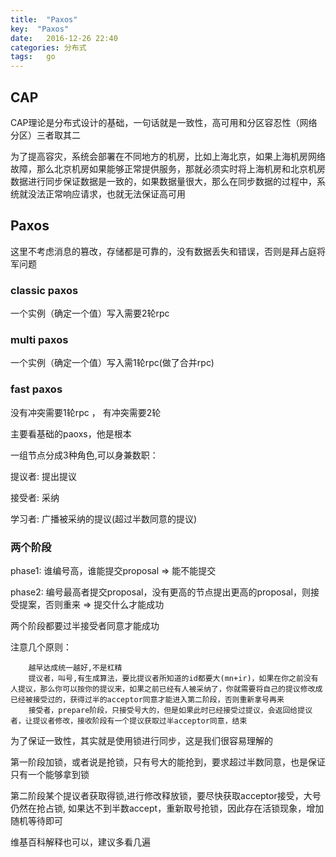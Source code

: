 ```yaml
---
title:  "Paxos"
key:  "Paxos"
date:   2016-12-26 22:40
categories: 分布式
tags:   go
---
```


## CAP

CAP理论是分布式设计的基础，一句话就是一致性，高可用和分区容忍性（网络分区）三者取其二

为了提高容灾，系统会部署在不同地方的机房，比如上海北京，如果上海机房网络故障，那么北京机房如果能够正常提供服务，那就必须实时将上海机房和北京机房数据进行同步保证数据是一致的，如果数据量很大，那么在同步数据的过程中，系统就没法正常响应请求，也就无法保证高可用


## Paxos

这里不考虑消息的篡改，存储都是可靠的，没有数据丢失和错误，否则是拜占庭将军问题

### classic  paxos

一个实例（确定一个值）写入需要2轮rpc


### multi paxos


一个实例（确定一个值）写入需1轮rpc(做了合并rpc)

### fast paxos

没有冲突需要1轮rpc ， 有冲突需要2轮   


主要看基础的paoxs，他是根本

一组节点分成3种角色,可以身兼数职： 

提议者: 提出提议

接受者: 采纳

学习者: 广播被采纳的提议(超过半数同意的提议)

### 两个阶段

phase1: 谁编号高，谁能提交proposal  =>  能不能提交

phase2: 编号最高者提交proposal，没有更高的节点提出更高的proposal，则接受提案，否则重来 => 提交什么才能成功

两个阶段都要过半接受者同意才能成功

注意几个原则：

        越早达成统一越好,不是杠精
        提议者，叫号,有生成算法，要比提议者所知道的id都要大(mn+ir)，如果在你之前没有人提议，那么你可以按你的提议来，如果之前已经有人被采纳了，你就需要将自己的提议修改成已经被接受过的，获得过半的acceptor同意才能进入第二阶段，否则重新拿号再来
        接受者，prepare阶段，只接受号大的，但是如果此时已经接受过提议，会返回给提议者，让提议者修改，接收阶段有一个提议获取过半acceptor同意，结束


为了保证一致性，其实就是使用锁进行同步，这是我们很容易理解的

第一阶段加锁，或者说是抢锁，只有号大的能抢到，要求超过半数同意，也是保证只有一个能够拿到锁

第二阶段某个提议者获取得锁,进行修改释放锁，要尽快获取acceptor接受，大号仍然在抢占锁, 如果达不到半数accept，重新取号抢锁，因此存在活锁现象，增加随机等待即可

维基百科解释也可以，建议多看几遍
